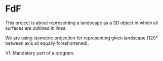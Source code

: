 # FdF
This project is about representing a landscape as a 3D object in which all surfaces are outlined in lines.

We are using isometric projection for representing given landscape (120° between axis all equally foreshortened).

V1: Mandatory part of a program.
